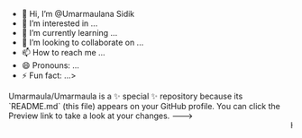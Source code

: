 - 👋 Hi, I’m @Umarmaulana Sidik
- 👀 I’m interested in ...
- 🌱 I’m currently learning ...
- 💞️ I’m looking to collaborate on ...
- 📫 How to reach me ...
- 😄 Pronouns: ...
- ⚡ Fun fact: ...>
<html></html>
<title></title>
Umarmaula/Umarmaula is a ✨ special ✨ repository because its `README.md` (this file) appears on your GitHub profile.
You can click the Preview link to take a look at your changes.
--->
<html>
     <marquee>Hallo Nama Saya Umar<marquee>
